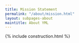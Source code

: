 ```yaml
---
title: Mission Statement
permalink: "/about/mission.html"
layout: subpages-about
maintitle: About YML
---
```


{% include construction.html %}
